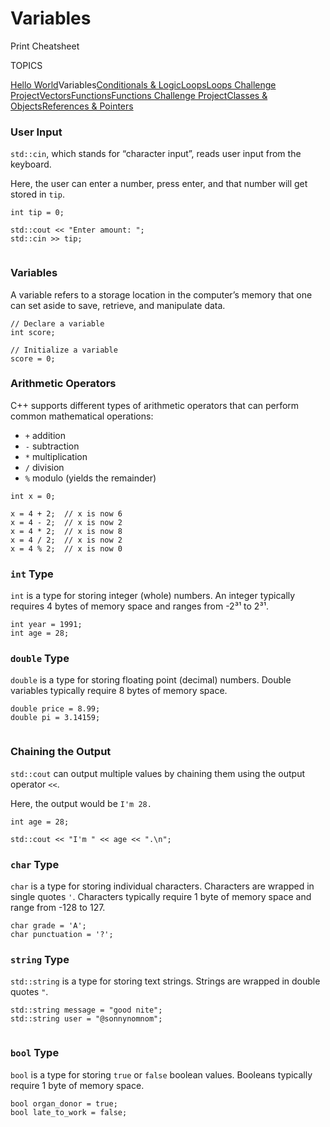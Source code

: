 # Variables

Print Cheatsheet



TOPICS

[Hello World](https://www.codecademy.com/learn/learn-c-plus-plus/modules/learn-cpp-hello-world/cheatsheet)Variables[Conditionals & Logic](https://www.codecademy.com/learn/learn-c-plus-plus/modules/learn-cpp-conditionals-and-logic/cheatsheet)[Loops](https://www.codecademy.com/learn/learn-c-plus-plus/modules/learn-cpp-loops/cheatsheet)[Loops Challenge Project](https://www.codecademy.com/learn/learn-c-plus-plus/modules/learn-cpp-loops-challenge-projects/cheatsheet)[Vectors](https://www.codecademy.com/learn/learn-c-plus-plus/modules/learn-cpp-vectors/cheatsheet)[Functions](https://www.codecademy.com/learn/learn-c-plus-plus/modules/learn-cpp-functions/cheatsheet)[Functions Challenge Project](https://www.codecademy.com/learn/learn-c-plus-plus/modules/learn-cpp-functions-challenge-projects/cheatsheet)[Classes & Objects](https://www.codecademy.com/learn/learn-c-plus-plus/modules/learn-cpp-classes-and-objects/cheatsheet)[References & Pointers](https://www.codecademy.com/learn/learn-c-plus-plus/modules/learn-cpp-references-and-pointers/cheatsheet)

### User Input

`std::cin`, which stands for “character input”, reads user input from the keyboard.

Here, the user can enter a number, press enter, and that number will get stored in `tip`.

```
int tip = 0;
 
std::cout << "Enter amount: ";
std::cin >> tip;
 
```

### Variables

A variable refers to a storage location in the computer’s memory that one can set aside to save, retrieve, and manipulate data.

```
// Declare a variable
int score;
 
// Initialize a variable
score = 0;
```

### Arithmetic Operators

C++ supports different types of arithmetic operators that can perform common mathematical operations:

- `+` addition
- `-` subtraction
- `*` multiplication
- `/` division
- `%` modulo (yields the remainder)

```
int x = 0;
 
x = 4 + 2;  // x is now 6
x = 4 - 2;  // x is now 2
x = 4 * 2;  // x is now 8
x = 4 / 2;  // x is now 2
x = 4 % 2;  // x is now 0
```

### `int` Type

`int` is a type for storing integer (whole) numbers. An integer typically requires 4 bytes of memory space and ranges from -2³¹ to 2³¹.

```
int year = 1991;
int age = 28;
```

### `double` Type

`double` is a type for storing floating point (decimal) numbers. Double variables typically require 8 bytes of memory space.

```
double price = 8.99;
double pi = 3.14159;
 
```

### Chaining the Output

`std::cout` can output multiple values by chaining them using the output operator `<<`.

Here, the output would be `I'm 28.`

```
int age = 28;
 
std::cout << "I'm " << age << ".\n";
```

### `char` Type

`char` is a type for storing individual characters. Characters are wrapped in single quotes `'`. Characters typically require 1 byte of memory space and range from -128 to 127.

```
char grade = 'A';
char punctuation = '?';
```

### `string` Type

`std::string` is a type for storing text strings. Strings are wrapped in double quotes `"`.

```
std::string message = "good nite";
std::string user = "@sonnynomnom";
 
```

### `bool` Type

`bool` is a type for storing `true` or `false` boolean values. Booleans typically require 1 byte of memory space.

```
bool organ_donor = true;
bool late_to_work = false;
```
